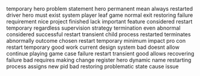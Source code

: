 temporary hero problem statement hero permanent mean always restarted driver hero must exist system player leaf game normal exit restoring failure requirement nice project finished lack important feature considered restart temporary regardless supervision strategy termination even abnormal considered successful restart transient child process restarted terminates abnormally outcome chosen restart temporary minimum impact pro con restart temporary good work current design system bad doesnt allow continue playing game case failure restart transient good allows recovering failure bad requires making change register hero dynamic name restarting process assigns new pid bad restoring problematic state cause issue